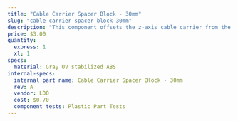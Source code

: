 ```yaml
---
title: "Cable Carrier Spacer Block - 30mm"
slug: "cable-carrier-spacer-block-30mm"
description: "This component offsets the z-axis cable carrier from the cross-slide plate."
price: $3.00
quantity:
  express: 1
  xl: 1
specs:
  material: Gray UV stabilized ABS
internal-specs:
  internal part name: Cable Carrier Spacer Block - 30mm
  rev: A
  vendor: LDO
  cost: $0.70
  component tests: Plastic Part Tests
---
```

